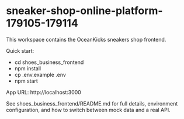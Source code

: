 # sneaker-shop-online-platform-179105-179114

This workspace contains the OceanKicks sneakers shop frontend.

Quick start:
- cd shoes_business_frontend
- npm install
- cp .env.example .env
- npm start

App URL: http://localhost:3000

See shoes_business_frontend/README.md for full details, environment configuration, and how to switch between mock data and a real API.
